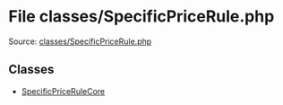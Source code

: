 File classes/SpecificPriceRule.php
=========

Source: [classes/SpecificPriceRule.php](https://github.com/PrestaShop/PrestaShop/blob/1.5.0.2/classes/SpecificPriceRule.php)


Classes
-------

* [SpecificPriceRuleCore](class.SpecificPriceRuleCore.md)


